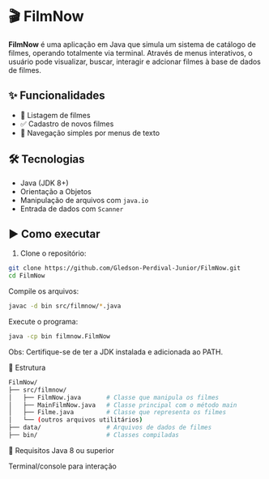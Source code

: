 # 🎬 FilmNow

**FilmNow** é uma aplicação em Java que simula um sistema de catálogo de filmes, operando totalmente via terminal. Através de menus interativos, o usuário pode visualizar, buscar, interagir e adcionar filmes à base de dados de filmes.

## ✨ Funcionalidades

- 📃 Listagem de filmes
- ✅ Cadastro de novos filmes
- 🧭 Navegação simples por menus de texto

## 🛠 Tecnologias

- Java (JDK 8+)
- Orientação a Objetos
- Manipulação de arquivos com `java.io`
- Entrada de dados com `Scanner`

## ▶️ Como executar

1. Clone o repositório:
```bash
git clone https://github.com/Gledson-Perdival-Junior/FilmNow.git
cd FilmNow
````   
Compile os arquivos:

````bash
javac -d bin src/filmnow/*.java
````
Execute o programa:

````bash
java -cp bin filmnow.FilmNow
````
Obs: Certifique-se de ter a JDK instalada e adicionada ao PATH.

📁 Estrutura
````bash
FilmNow/
├── src/filmnow/
│   ├── FilmNow.java       # Classe que manipula os filmes
│   ├── MainFilmNow.java   # Classe principal com o método main
│   ├── Filme.java         # Classe que representa os filmes
│   └── (outros arquivos utilitários)
├── data/                  # Arquivos de dados de filmes
├── bin/                   # Classes compiladas
````
📌 Requisitos
Java 8 ou superior

Terminal/console para interação
